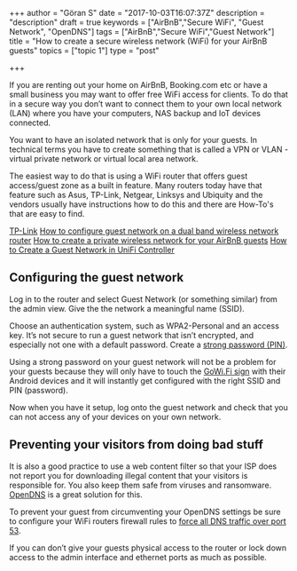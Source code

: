 +++
author = "Göran S"
date = "2017-10-03T16:07:37Z"
description = "description"
draft = true
keywords = ["AirBnB","Secure WiFi", "Guest Network", "OpenDNS"]
tags = ["AirBnB","Secure WiFi","Guest Network"]
title = "How to create a secure wireless network (WiFi) for your AirBnB guests"
topics = ["topic 1"]
type = "post"

+++
If you are renting out your home on AirBnB, Booking.com etc or have a small business you may want to offer free WiFi access for clients. To do that in a secure way you don’t want to connect them to your own local network (LAN) where you have your computers, NAS backup and IoT devices connected.

You want to have an isolated network that is only for your guests. In technical terms you have to create something that is called a VPN or VLAN - virtual private network or virtual local area network. 

The easiest way to do that is using a WiFi router that offers guest access/guest zone as a built in feature. Many routers today have that feature such as Asus, TP-Link, Netgear, Linksys and Ubiquity and the vendors usually have instructions how to do this and there are How-To's that are easy to find.

[TP-Link][1]
[How to configure guest network on a dual band wireless network router][2]
[How to create a private wireless network for your AirBnB guests][3]
[How to Create a Guest Network in UniFi Controller][4]


## Configuring the guest network
Log in to the router and select Guest Network (or something similar) from the admin view. Give the the network a meaningful name (SSID).  

Choose an authentication system, such as WPA2-Personal and an access key. It’s not secure to run a guest network that isn’t encrypted, and especially not one with a default password. Create a [strong password (PIN)][5].  

Using a strong password on your guest network will not be a problem for your guests because they will only have to touch the [GoWi.Fi sign][6] with their Android devices and it will instantly get configured with the right SSID and PIN (password).    

Now when you have it setup, log onto the guest network and check that you can not access any of your devices on your own network. 

## Preventing your visitors from doing bad stuff
It is also a good practice to use a web content filter so that your ISP does not report you for downloading illegal content that your visitors is responsible for. You also keep them safe from viruses and ransomware. [OpenDNS][7] is a great solution for this. 

To prevent your guest from circumventing your OpenDNS settings be sure to configure your WiFi routers firewall rules to [force all DNS traffic over port 53][8]. 

If you can don’t give your guests physical access to the router or lock down access to the admin interface and ethernet ports as much as possible.


  [1]: http://www.tp-link.com/us/faq-1082.html
  [2]: http://www.tp-link.se/article/?faqid=649
  [3]: http://www.robbmontgomery.com/2014/03/how-to-create-private-guest-network-for.html
  [4]: https://help.ubnt.com/hc/en-us/articles/115000166827-UniFi-Wireless-Guest-Network-Setup
  [5]: https://passwordsgenerator.net/
  [6]: https://www.gowi.fi/
  [7]: https://www.opendns.com/home-internet-security/
  [8]: https://support.opendns.com/hc/en-us/articles/227988027
